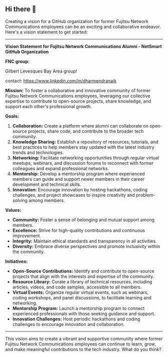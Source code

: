 ## Hi there 👋

<!--

**Here are some ideas to get you started:**

🙋‍♀️ A short introduction - what is your organization all about?
🌈 Contribution guidelines - how can the community get involved?
👩‍💻 Useful resources - where can the community find your docs? Is there anything else the community should know?
🍿 Fun facts - what does your team eat for breakfast?
🧙 Remember, you can do mighty things with the power of [Markdown](https://docs.github.com/github/writing-on-github/getting-started-with-writing-and-formatting-on-github/basic-writing-and-formatting-syntax)
-->
Creating a vision for a GitHub organization for former Fujitsu Network Communications employees can be an exciting and collaborative endeavor. Here's a vision statement to get started:

---

**Vision Statement for Fujitsu Network Communications Alumni - NetSmart GitHub Organization**


**FNC group:**

Gilbert Levesques Bay Area group!

contact: https://www.linkedin.com/in/dharmendranaik 

**Mission:** To foster a collaborative and innovative community of former Fujitsu Network Communications employees, leveraging our collective expertise to contribute to open-source projects, share knowledge, and support each other's professional growth.

**Goals:**
1. **Collaboration:** Create a platform where alumni can collaborate on open-source projects, share code, and contribute to the broader tech community.
2. **Knowledge Sharing:** Establish a repository of resources, tutorials, and best practices to help members stay updated with the latest industry trends and technologies.
3. **Networking:** Facilitate networking opportunities through regular virtual meetups, webinars, and discussion forums to reconnect with former colleagues and expand professional networks.
4. **Mentorship:** Develop a mentorship program where experienced members can guide and support newer members in their career development and technical skills.
5. **Innovation:** Encourage innovation by hosting hackathons, coding challenges, and project showcases to inspire creativity and problem-solving among members.

**Values:**
- **Community:** Foster a sense of belonging and mutual support among members.
- **Excellence:** Strive for high-quality contributions and continuous improvement.
- **Integrity:** Maintain ethical standards and transparency in all activities.
- **Diversity:** Embrace diverse perspectives and promote inclusivity within the community.

**Initiatives:**
- **Open-Source Contributions:** Identify and contribute to open-source projects that align with the interests and expertise of the community.
- **Resource Library:** Curate a library of technical resources, including articles, videos, and code samples, accessible to all members.
- **Virtual Events:** Organize regular virtual events, such as webinars, coding workshops, and panel discussions, to facilitate learning and networking.
- **Mentorship Program:** Launch a mentorship program to connect experienced professionals with those seeking guidance and support.
- **Innovation Challenges:** Host periodic hackathons and coding challenges to encourage innovation and collaboration.

---

This vision aims to create a vibrant and supportive community where former Fujitsu Network Communications employees can continue to learn, grow, and make meaningful contributions to the tech industry. What do you think?
